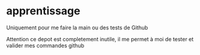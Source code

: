# apprentissage
Uniquement pour me faire la main ou des tests de Github

Attention ce depot est completement inutile, il me permet à moi de tester et
valider mes commandes github

